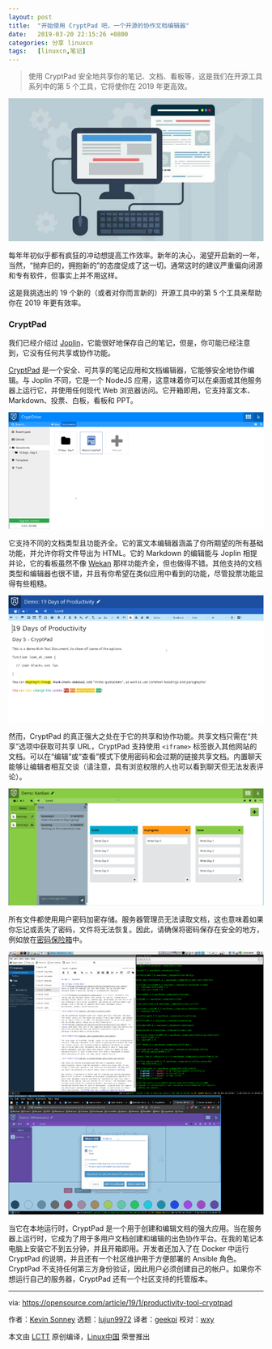 ```yaml
---
layout: post
title:	"开始使用 CryptPad 吧，一个开源的协作文档编辑器"
date:	2019-03-20 22:15:26 +0800 
categories:	分享 linuxcn 
tags:	[linuxcn,笔记]
---
```




> 
> 使用 CryptPad 安全地共享你的笔记、文档、看板等，这是我们在开源工具系列中的第 5 个工具，它将使你在 2019 年更高效。
> 
> 
> 


![](/Asserts/Images/album/201903/20/221532o83zd9s89ypl9eq2.jpg)


每年年初似乎都有疯狂的冲动想提高工作效率。新年的决心，渴望开启新的一年，当然，“抛弃旧的，拥抱新的”的态度促成了这一切。通常这时的建议严重偏向闭源和专有软件，但事实上并不用这样。


这是我挑选出的 19 个新的（或者对你而言新的）开源工具中的第 5 个工具来帮助你在 2019 年更有效率。


### CryptPad


我们已经介绍过 [Joplin](https://opensource.com/article/19/1/productivity-tool-joplin)，它能很好地保存自己的笔记，但是，你可能已经注意到，它没有任何共享或协作功能。


[CryptPad](https://cryptpad.fr/index.html) 是一个安全、可共享的笔记应用和文档编辑器，它能够安全地协作编辑。与 Joplin 不同，它是一个 NodeJS 应用，这意味着你可以在桌面或其他服务器上运行它，并使用任何现代 Web 浏览器访问。它开箱即用，它支持富文本、Markdown、投票、白板，看板和 PPT。


![](/Asserts/Images/album/201903/20/221533qyns7qyrdn7dxys6.png)


它支持不同的文档类型且功能齐全。它的富文本编辑器涵盖了你所期望的所有基础功能，并允许你将文件导出为 HTML。它的 Markdown 的编辑能与 Joplin 相提并论，它的看板虽然不像 [Wekan](https://opensource.com/article/19/1/productivity-tool-wekan) 那样功能齐全，但也做得不错。其他支持的文档类型和编辑器也很不错，并且有你希望在类似应用中看到的功能，尽管投票功能显得有些粗糙。


![](/Asserts/Images/album/201903/20/221537mc72c1f10k70u67z.png)


然而，CryptPad 的真正强大之处在于它的共享和协作功能。共享文档只需在“共享”选项中获取可共享 URL，CryptPad 支持使用 `<iframe>` 标签嵌入其他网站的文档。可以在“编辑”或“查看”模式下使用密码和会过期的链接共享文档。内置聊天能够让编辑者相互交谈（请注意，具有浏览权限的人也可以看到聊天但无法发表评论）。


![](/Asserts/Images/album/201903/20/221539is8og0j88158g8ya.png)


所有文件都使用用户密码加密存储。服务器管理员无法读取文档，这也意味着如果你忘记或丢失了密码，文件将无法恢复。因此，请确保将密码保存在安全的地方，例如放在[密码保险箱](https://opensource.com/article/18/4/3-password-managers-linux-command-line)中。


![](/Asserts/Images/album/201903/20/221549em6tmcjit3qsimai.png)


当它在本地运行时，CryptPad 是一个用于创建和编辑文档的强大应用。当在服务器上运行时，它成为了用于多用户文档创建和编辑的出色协作平台。在我的笔记本电脑上安装它不到五分钟，并且开箱即用。开发者还加入了在 Docker 中运行 CryptPad 的说明，并且还有一个社区维护用于方便部署的 Ansible 角色。CryptPad 不支持任何第三方身份验证，因此用户必须创建自己的帐户。如果你不想运行自己的服务器，CryptPad 还有一个社区支持的托管版本。




---


via: <https://opensource.com/article/19/1/productivity-tool-cryptpad>


作者：[Kevin Sonney](https://opensource.com/users/ksonney "Kevin Sonney") 选题：[lujun9972](https://github.com/lujun9972) 译者：[geekpi](https://github.com/geekpi) 校对：[wxy](https://github.com/wxy)


本文由 [LCTT](https://github.com/LCTT/TranslateProject) 原创编译，[Linux中国](https://linux.cn/) 荣誉推出

